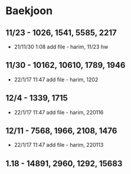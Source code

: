 # Baekjoon

## 11/23 - 1026, 1541, 5585, 2217 
* 21/11/30 1:08 add file - harim, 11/23 hw

## 11/30 - 10162, 10610, 1789, 1946 
* 22/1/17 11:47 add file - harim, 1202

## 12/4 - 1339, 1715 
* 22/1/17 11:47 add file - harim, 220116

## 12/11 - 7568, 1966, 2108, 1476 
* 22/1/17 11:47 add file - harim, 220113

## 1.18 - 14891, 2960, 1292, 15683
